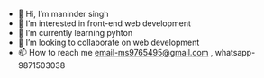 - 👋 Hi, I’m maninder singh
- 👀 I’m interested in front-end web development
- 🌱 I’m currently learning pyhton
- 💞️ I’m looking to collaborate on web development
- 📫 How to reach me email-ms9765495@gmail.com ,  whatsapp-9871503038

<!---
ms9765495/ms9765495 is a ✨ special ✨ repository because its `README.md` (this file) appears on your GitHub profile.
You can click the Preview link to take a look at your changes.
--->
